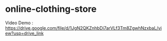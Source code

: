 # online-clothing-store
Video Demo : https://drive.google.com/file/d/1JgN2QKZnhbDi7arVLf3Tm8ZgwhNzxbaL/view?usp=drive_link
